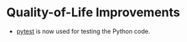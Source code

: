 # Quality-of-Life Improvements

- [pytest](https://pytest.org/) is now used for testing the Python code.
